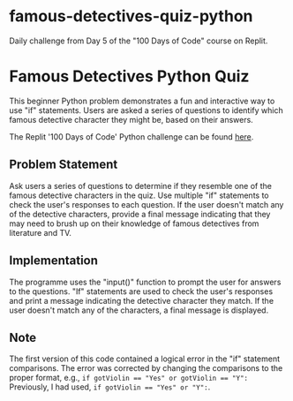 # famous-detectives-quiz-python
Daily challenge from Day 5 of the "100 Days of Code" course on Replit.

# Famous Detectives Python Quiz

This beginner Python problem demonstrates a fun and interactive way to use "if" statements. Users are asked a series of questions to identify which famous detective character they might be, based on their answers.

The Replit '100 Days of Code' Python challenge can be found [here](https://replit.com/learn/100-days-of-python/hub).

## Problem Statement

Ask users a series of questions to determine if they resemble one of the famous detective characters in the quiz. Use multiple "if" statements to check the user's responses to each question. If the user doesn't match any of the detective characters, provide a final message indicating that they may need to brush up on their knowledge of famous detectives from literature and TV.

## Implementation

The programme uses the "input()" function to prompt the user for answers to the questions. "If" statements are used to check the user's responses and print a message indicating the detective character they match. If the user doesn't match any of the characters, a final message is displayed.

## Note

The first version of this code contained a logical error in the "if" statement comparisons. The error was corrected by changing the comparisons to the proper format, e.g., `if gotViolin == "Yes" or gotViolin == "Y":` Previously, I had used, `if gotViolin == "Yes" or "Y":`.
